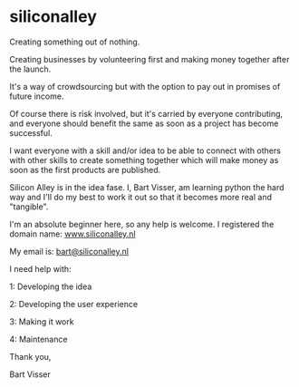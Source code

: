 siliconalley
============

Creating something out of nothing.

Creating businesses by volunteering first and making money together after the launch.

It's a way of crowdsourcing but with the option to pay out in promises of future income.

Of course there is risk involved, but it's carried by everyone contributing, and everyone should benefit the same as soon as a project has become successful.

I want everyone with a skill and/or idea to be able to connect with others with other skills to create something together which will make money as soon as the first products are published.

Silicon Alley is in the idea fase. I, Bart Visser, am learning python the hard way and I'll do my best to work it out so that it becomes more real and "tangible".

I'm an absolute beginner here, so any help is welcome. I registered the domain name: www.siliconalley.nl

My email is: bart@siliconalley.nl

I need help with:

1: Developing the idea

2: Developing the user experience

3: Making it work

4: Maintenance

Thank you,

Bart Visser
